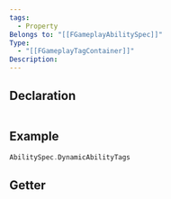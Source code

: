 ```yaml
---
tags:
  - Property
Belongs to: "[[FGameplayAbilitySpec]]"
Type:
  - "[[FGameplayTagContainer]]"
Description:
---
```


## Declaration

```cpp
```

## Example

```cpp
AbilitySpec.DynamicAbilityTags
```

## Getter

```cpp
```
